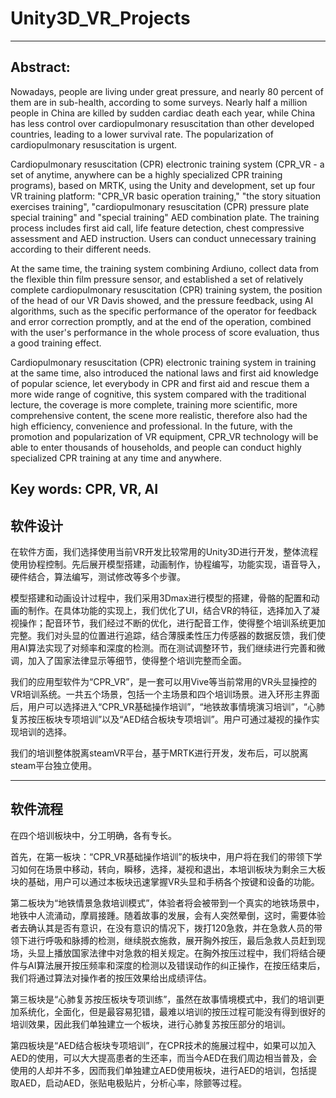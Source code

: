 # Unity3D_VR_Projects
---
## Abstract:
Nowadays, people are living under great pressure, and nearly 80 percent of them are in sub-health, according to some surveys. Nearly half a million people in China are killed by sudden cardiac death each year, while China has less control over cardiopulmonary resuscitation than other developed countries, leading to a lower survival rate. The popularization of cardiopulmonary resuscitation is urgent.

Cardiopulmonary resuscitation (CPR) electronic training system (CPR_VR - a set of anytime, anywhere can be a highly specialized CPR training programs), based on MRTK, using the Unity and development, set up four VR training platform: "CPR_VR basic operation training," "the story situation exercises training", "cardiopulmonary resuscitation (CPR) pressure plate special training" and "special training" AED combination plate. The training process includes first aid call, life feature detection, chest compressive assessment and AED instruction. Users can conduct unnecessary training according to their different needs.

At the same time, the training system combining Ardiuno, collect data from the flexible thin film pressure sensor, and established a set of relatively complete cardiopulmonary resuscitation (CPR) training system, the position of the head of our VR Davis showed, and the pressure feedback, using AI algorithms, such as the specific performance of the operator for feedback and error correction promptly, and at the end of the operation, combined with the user's performance in the whole process of score evaluation, thus a good training effect.

Cardiopulmonary resuscitation (CPR) electronic training system in training at the same time, also introduced the national laws and first aid knowledge of popular science, let everybody in CPR and first aid and rescue them a more wide range of cognitive, this system compared with the traditional lecture, the coverage is more complete, training more scientific, more comprehensive content, the scene more realistic, therefore also had the high efficiency, convenience and professional.
In the future, with the promotion and popularization of VR equipment, CPR_VR technology will be able to enter thousands of households, and people can conduct highly specialized CPR training at any time and anywhere.

**Key words: CPR, VR, AI**
---
## 软件设计
在软件方面，我们选择使用当前VR开发比较常用的Unity3D进行开发，整体流程使用协程控制。先后展开模型搭建，动画制作，协程编写，功能实现，语音导入，硬件结合，算法编写，测试修改等多个步骤。

模型搭建和动画设计过程中，我们采用3Dmax进行模型的搭建，骨骼的配置和动画的制作。在具体功能的实现上，我们优化了UI，结合VR的特征，选择加入了凝视操作；配音环节，我们经过不断的优化，进行配音工作，使得整个培训系统更加完整。我们对头显的位置进行追踪，结合薄膜柔性压力传感器的数据反馈，我们使用AI算法实现了对频率和深度的检测。而在测试调整环节，我们继续进行完善和微调，加入了国家法律显示等细节，使得整个培训完整而全面。

我们的应用型软件为“CPR_VR”，是一套可以用Vive等当前常用的VR头显操控的VR培训系统。一共五个场景，包括一个主场景和四个培训场景。进入环形主界面后，用户可以选择进入“CPR_VR基础操作培训”，“地铁故事情境演习培训”，“心肺复苏按压板块专项培训”以及“AED结合板块专项培训”。用户可通过凝视的操作实现培训的选择。

我们的培训整体脱离steamVR平台，基于MRTK进行开发，发布后，可以脱离steam平台独立使用。

---
## 软件流程
在四个培训板块中，分工明确，各有专长。

首先，在第一板块：“CPR_VR基础操作培训”的板块中，用户将在我们的带领下学习如何在场景中移动，转向，瞬移，选择，凝视和退出，本培训板块为剩余三大板块的基础，用户可以通过本板块迅速掌握VR头显和手柄各个按键和设备的功能。

第二板块为“地铁情景急救培训模式”，体验者将会被带到一个真实的地铁场景中，地铁中人流涌动，摩肩接踵。随着故事的发展，会有人突然晕倒，这时，需要体验者去确认其是否有意识，在没有意识的情况下，拨打120急救，并在急救人员的带领下进行呼吸和脉搏的检测，继续脱衣施救，展开胸外按压，最后急救人员赶到现场，头显上播放国家法律中对急救的相关规定。在胸外按压过程中，我们将结合硬件与AI算法展开按压频率和深度的检测以及错误动作的纠正操作，在按压结束后，我们将通过算法对操作者的按压效果给出成绩评估。

第三板块是“心肺复苏按压板块专项训练”，虽然在故事情境模式中，我们的培训更加系统化，全面化，但是最容易犯错，最难以培训的按压过程可能没有得到很好的培训效果，因此我们单独建立一个板块，进行心肺复苏按压部分的培训。

第四板块是“AED结合板块专项培训”，在CPR技术的施展过程中，如果可以加入AED的使用，可以大大提高患者的生还率，而当今AED在我们周边相当普及，会使用的人却并不多，因而我们单独建立AED使用板块，进行AED的培训，包括提取AED，启动AED，张贴电极贴片，分析心率，除颤等过程。
